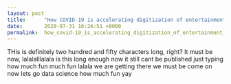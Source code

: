 ```yaml
---
layout: post
title:      "How COVID-19 is accelerating digitization of entertainment media."
date:       2020-07-31 16:26:51 +0000
permalink:  how_covid-19_is_accelerating_digitization_of_entertainment_media
---
```



THis is definitely two hundred and fifty characters long, right? It must be now, lalalalllalala is this long enough now it still cant be published just typing how much fun much fun lalala we are getting there we must be come on now lets go data science how much fun yay
